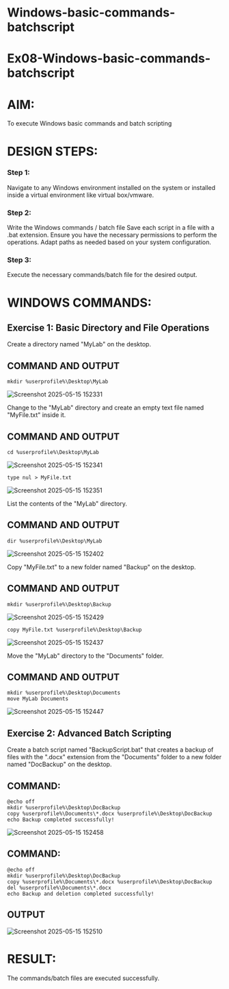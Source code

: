 # Windows-basic-commands-batchscript
# Ex08-Windows-basic-commands-batchscript

# AIM:
To execute Windows basic commands and batch scripting

# DESIGN STEPS:

### Step 1:

Navigate to any Windows environment installed on the system or installed inside a virtual environment like virtual box/vmware.

### Step 2:

Write the Windows commands / batch file
Save each script in a file with a .bat extension.
Ensure you have the necessary permissions to perform the operations.
Adapt paths as needed based on your system configuration.
### Step 3:

Execute the necessary commands/batch file for the desired output. 

# WINDOWS COMMANDS:
## Exercise 1: Basic Directory and File Operations
Create a directory named "MyLab" on the desktop.
## COMMAND AND OUTPUT
~~~
mkdir %userprofile%\Desktop\MyLab
~~~
![Screenshot 2025-05-15 152331](https://github.com/user-attachments/assets/7c010365-08db-4943-9cca-ff55f4486105)


Change to the "MyLab" directory and create an empty text file named "MyFile.txt" inside it.

## COMMAND AND OUTPUT
~~~
cd %userprofile%\Desktop\MyLab
~~~
![Screenshot 2025-05-15 152341](https://github.com/user-attachments/assets/41392083-d33d-463c-82e3-4550a5cb56db)

~~~
type nul > MyFile.txt
~~~
![Screenshot 2025-05-15 152351](https://github.com/user-attachments/assets/68a91826-195d-4f12-8d36-327d6a7c33c5)

List the contents of the "MyLab" directory.


## COMMAND AND OUTPUT
~~~
dir %userprofile%\Desktop\MyLab
~~~
![Screenshot 2025-05-15 152402](https://github.com/user-attachments/assets/4e442df9-8183-47c0-a5b1-57517e15fcf5)

Copy "MyFile.txt" to a new folder named "Backup" on the desktop.

## COMMAND AND OUTPUT
~~~
mkdir %userprofile%\Desktop\Backup
~~~
![Screenshot 2025-05-15 152429](https://github.com/user-attachments/assets/a5fa3f1a-9fca-4c45-b1a6-41f2d2d3b470)

~~~
copy MyFile.txt %userprofile%\Desktop\Backup
~~~
![Screenshot 2025-05-15 152437](https://github.com/user-attachments/assets/1bf5fa61-db39-47f8-8a2c-764306ba8791)

Move the "MyLab" directory to the "Documents" folder.

## COMMAND AND OUTPUT
~~~
mkdir %userprofile%\Desktop\Documents
move MyLab Documents
~~~
![Screenshot 2025-05-15 152447](https://github.com/user-attachments/assets/f727f2d8-5f18-43e2-833b-cbb5c21c1d9b)




## Exercise 2: Advanced Batch Scripting
Create a batch script named "BackupScript.bat" that creates a backup of files with the ".docx" extension from the "Documents" folder to a new folder named "DocBackup" on the desktop.
## COMMAND:
~~~
@echo off
mkdir %userprofile%\Desktop\DocBackup
copy %userprofile%\Documents\*.docx %userprofile%\Desktop\DocBackup
echo Backup completed successfully!
~~~
![Screenshot 2025-05-15 152458](https://github.com/user-attachments/assets/72370142-815b-402e-9219-72036df5d588)

## COMMAND:
~~~
@echo off
mkdir %userprofile%\Desktop\DocBackup
copy %userprofile%\Documents\*.docx %userprofile%\Desktop\DocBackup
del %userprofile%\Documents\*.docx
echo Backup and deletion completed successfully!
~~~
## OUTPUT
![Screenshot 2025-05-15 152510](https://github.com/user-attachments/assets/49da2862-a0c8-4b23-8c8c-3f22eebfddb6)


# RESULT:
The commands/batch files are executed successfully.

